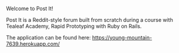 Welcome to Post It!

Post It is a Reddit-style forum built from scratch during a course with Tealeaf Academy, Rapid Prototyping with Ruby on Rails.

The application can be found here: https://young-mountain-7639.herokuapp.com/